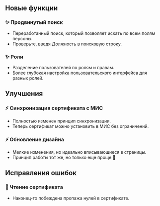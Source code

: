 ## Новые функции

### ✨ Продвинутый поиск
- Переработанный поиск, который позволяет искать по всем полям персоны.
- Проверьте, введя Должность в поисковую строку.

### ✨ Роли
- Разделение пользователей по ролям и правам.
- Более глубокая настройка пользовательского интерфейса для разных ролей.

## Улучшения

### ⚡ Синхронизация сертификата с МИС
- Полностью изменен принцип синхронизации.
- Теперь сертификат можно установить в МИС без ограничений.

### ⚡ Обновление дизайна
- Мелкие изменения, но идеально вписывающиеся в страницы.
- Принцип работы тот же, но только еще проще 🥴

## Исправления ошибок

### 🐞 Чтение сертификата
- Наконец-то побеждена пропажа нулей в сертификате.
